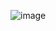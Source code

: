 ![image](https://github.com/weilun320/27-React-Vite-Resume/assets/41337787/8049a9b8-add0-4e3e-8256-4a90dd3efcad)
